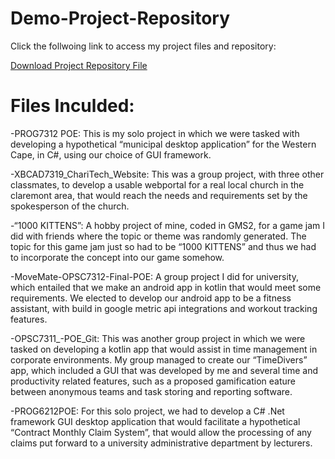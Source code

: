 # Demo-Project-Repository



Click the follwoing link to access my project files and repository:

[Download Project Repository File](https://drive.google.com/uc?export=download&id=1GyrO2qeipzmHwX8NExmfnIyBI-3jyhtz)

# Files Inculded:

-PROG7312 POE: This is my solo project in which we were tasked with developing a hypothetical “municipal desktop application” for the Western Cape, in C#, using our choice of GUI framework. 

-XBCAD7319_ChariTech_Website: This was a group project, with three other classmates, to develop a usable webportal for a real local church in the claremont area, that would reach the needs and requirements set by the spokesperson of the church.

-“1000 KITTENS”: A hobby project of mine, coded in GMS2, for a game jam I did with friends where the topic or theme was randomly generated. The topic for this game jam just so had to be “1000 KITTENS” and thus we had to incorporate the concept into our game somehow.

-MoveMate-OPSC7312-Final-POE: A group project I did for university, which entailed that we make an android app in kotlin that would meet some requirements. We elected to develop our android app to be a fitness assistant, with build in google metric api integrations and workout tracking features.

-OPSC7311_-POE_Git: This was another group project in which we were tasked on developing a kotlin app that would assist in time management in corporate environments. My group managed to create our “TimeDivers” app, which included a GUI that was developed by me and several time and productivity related features, such as a proposed gamification eature between anonymous teams and task storing and reporting software.

-PROG6212POE: For this solo project, we had to develop a C# .Net framework GUI desktop application that would facilitate a hypothetical “Contract Monthly Claim System”, that would allow the processing of any claims put forward to a university administrative department by lecturers.
